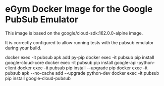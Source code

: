 # eGym Docker Image for the Google PubSub Emulator

This image is based on the google/cloud-sdk:162.0.0-alpine image. 

It is correctly configured to allow running tests with the pubsub emulator during your build.

docker exec -it pubsub apk add py-pip
docker exec -it pubsub pip install google-cloud-core
docker exec -it pubsub pip install google-api-python-client
docker exec -it pubsub pip install --upgrade pip
docker exec -it pubsub apk --no-cache add --upgrade python-dev
docker exec -it pubsub pip install google-cloud-pubsub
